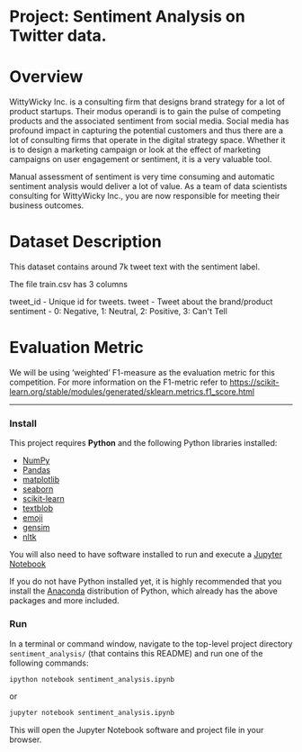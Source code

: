 # Project: Sentiment Analysis on Twitter data.

# Overview
WittyWicky Inc. is a consulting firm that designs brand strategy for a lot of product startups. Their modus operandi is to gain the pulse of competing products and the associated sentiment from social media. Social media has profound impact in capturing the potential customers and thus there are a lot of consulting firms that operate in the digital strategy space. Whether it is to design a marketing campaign or look at the effect of marketing campaigns on user engagement or sentiment, it is a very valuable tool.

Manual assessment of sentiment is very time consuming and automatic sentiment analysis would deliver a lot of value. As a team of data scientists consulting for WittyWicky Inc., you are now responsible for meeting their business outcomes.

# Dataset Description
This dataset contains around 7k tweet text with the sentiment label.

The file train.csv has 3 columns

tweet_id - Unique id for tweets. tweet - Tweet about the brand/product sentiment - 0: Negative, 1: Neutral, 2: Positive, 3: Can't Tell

# Evaluation Metric
We will be using ‘weighted’ F1-measure as the evaluation metric for this competition. For more information on the F1-metric refer to https://scikit-learn.org/stable/modules/generated/sklearn.metrics.f1_score.html
___
### Install

This project requires **Python** and the following Python libraries installed:

- [NumPy](http://www.numpy.org/)
- [Pandas](http://pandas.pydata.org/)
- [matplotlib](http://matplotlib.org/)
- [seaborn](https://seaborn.pydata.org/)
- [scikit-learn](https://scikit-learn.org/stable/)
- [textblob](https://textblob.readthedocs.io/en/dev/)
- [emoji](https://pypi.org/project/emoji/)
- [gensim](https://radimrehurek.com/gensim/)
- [nltk](https://www.nltk.org/)

You will also need to have software installed to run and execute a [Jupyter Notebook](http://ipython.org/notebook.html)

If you do not have Python installed yet, it is highly recommended that you install the [Anaconda](http://continuum.io/downloads) distribution of Python, which already has the above packages and more included. 

### Run

In a terminal or command window, navigate to the top-level project directory `sentiment_analysis/` (that contains this README) and run one of the following commands:

```bash
ipython notebook sentiment_analysis.ipynb
```  
or
```bash
jupyter notebook sentiment_analysis.ipynb
```

This will open the Jupyter Notebook software and project file in your browser.